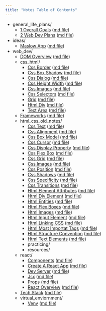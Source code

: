 ```yaml
---
title: "Notes Table of Contents"
---
```

- general_life_plans/
    - [1 Overall Goals](notes/general_life_plans/1_overallGoals.html) ([md file](notes/general_life_plans/1_overallGoals.md))
    - [2 Web Dev Plans](notes/general_life_plans/2_webDevPlans.html) ([md file](notes/general_life_plans/2_webDevPlans.md))
- ideas/
    - [Maslow App](notes/ideas/maslowApp.html) ([md file](notes/ideas/maslowApp.md))
- web_dev/
    - [DOM Overview](notes/web_dev/DOM_overview.html) ([md file](notes/web_dev/DOM_overview.md))
    - css_html/
        - [Css Border](notes/web_dev/css_html/css_border.html) ([md file](notes/web_dev/css_html/css_border.md))
        - [Css Box Shadow](notes/web_dev/css_html/css_box_shadow.html) ([md file](notes/web_dev/css_html/css_box_shadow.md))
        - [Css Dialog](notes/web_dev/css_html/css_dialog.html) ([md file](notes/web_dev/css_html/css_dialog.md))
        - [Css Height Width](notes/web_dev/css_html/css_height_width.html) ([md file](notes/web_dev/css_html/css_height_width.md))
        - [Css Images](notes/web_dev/css_html/css_images.html) ([md file](notes/web_dev/css_html/css_images.md))
        - [Css Selectors](notes/web_dev/css_html/css_selectors.html) ([md file](notes/web_dev/css_html/css_selectors.md))
        - [Grid](notes/web_dev/css_html/grid.html) ([md file](notes/web_dev/css_html/grid.md))
        - [Html Div](notes/web_dev/css_html/html_div.html) ([md file](notes/web_dev/css_html/html_div.md))
        - [Text Area](notes/web_dev/css_html/textArea.html) ([md file](notes/web_dev/css_html/textArea.md))
    - [Frameworks](notes/web_dev/frameworks.html) ([md file](notes/web_dev/frameworks.md))
    - html_css_old_notes/
        - [Css Text](notes/web_dev/html_css_old_notes/css_Text.html) ([md file](notes/web_dev/html_css_old_notes/css_Text.md))
        - [Css Alignment](notes/web_dev/html_css_old_notes/css_alignment.html) ([md file](notes/web_dev/html_css_old_notes/css_alignment.md))
        - [Css Box Model](notes/web_dev/html_css_old_notes/css_boxModel.html) ([md file](notes/web_dev/html_css_old_notes/css_boxModel.md))
        - [Css Cursor](notes/web_dev/html_css_old_notes/css_cursor.html) ([md file](notes/web_dev/html_css_old_notes/css_cursor.md))
        - [Css Display Property](notes/web_dev/html_css_old_notes/css_displayProperty.html) ([md file](notes/web_dev/html_css_old_notes/css_displayProperty.md))
        - [Css Flex Box](notes/web_dev/html_css_old_notes/css_flexBox.html) ([md file](notes/web_dev/html_css_old_notes/css_flexBox.md))
        - [Css Grid](notes/web_dev/html_css_old_notes/css_grid.html) ([md file](notes/web_dev/html_css_old_notes/css_grid.md))
        - [Css Images](notes/web_dev/html_css_old_notes/css_images.html) ([md file](notes/web_dev/html_css_old_notes/css_images.md))
        - [Css Position](notes/web_dev/html_css_old_notes/css_position.html) ([md file](notes/web_dev/html_css_old_notes/css_position.md))
        - [Css Shadows](notes/web_dev/html_css_old_notes/css_shadows.html) ([md file](notes/web_dev/html_css_old_notes/css_shadows.md))
        - [Css Specificity](notes/web_dev/html_css_old_notes/css_specificity.html) ([md file](notes/web_dev/html_css_old_notes/css_specificity.md))
        - [Css Transitions](notes/web_dev/html_css_old_notes/css_transitions.html) ([md file](notes/web_dev/html_css_old_notes/css_transitions.md))
        - [Html Element Attributes](notes/web_dev/html_css_old_notes/html_ElementAttributes.html) ([md file](notes/web_dev/html_css_old_notes/html_ElementAttributes.md))
        - [Html Div Element](notes/web_dev/html_css_old_notes/html_divElement.html) ([md file](notes/web_dev/html_css_old_notes/html_divElement.md))
        - [Html Entities](notes/web_dev/html_css_old_notes/html_entities.html) ([md file](notes/web_dev/html_css_old_notes/html_entities.md))
        - [Html Flex Boxes](notes/web_dev/html_css_old_notes/html_flexBoxes.html) ([md file](notes/web_dev/html_css_old_notes/html_flexBoxes.md))
        - [Html Images](notes/web_dev/html_css_old_notes/html_images.html) ([md file](notes/web_dev/html_css_old_notes/html_images.md))
        - [Html Input Element](notes/web_dev/html_css_old_notes/html_inputElement.html) ([md file](notes/web_dev/html_css_old_notes/html_inputElement.md))
        - [Html Linking CSS](notes/web_dev/html_css_old_notes/html_linkingCSS.html) ([md file](notes/web_dev/html_css_old_notes/html_linkingCSS.md))
        - [Html Most Importat Tags](notes/web_dev/html_css_old_notes/html_mostImportatTags.html) ([md file](notes/web_dev/html_css_old_notes/html_mostImportatTags.md))
        - [Html Structure Convention](notes/web_dev/html_css_old_notes/html_structureConvention.html) ([md file](notes/web_dev/html_css_old_notes/html_structureConvention.md))
        - [Html Text Elements](notes/web_dev/html_css_old_notes/html_textElements.html) ([md file](notes/web_dev/html_css_old_notes/html_textElements.md))
        - practicing/
        - resources/
    - react/
        - [Components](notes/web_dev/react/components.html) ([md file](notes/web_dev/react/components.md))
        - [Create A React App](notes/web_dev/react/create_a_react_app.html) ([md file](notes/web_dev/react/create_a_react_app.md))
        - [Dev Server](notes/web_dev/react/dev_server.html) ([md file](notes/web_dev/react/dev_server.md))
        - [Jsx](notes/web_dev/react/jsx.html) ([md file](notes/web_dev/react/jsx.md))
        - [Props](notes/web_dev/react/props.html) ([md file](notes/web_dev/react/props.md))
        - [React Overview](notes/web_dev/react/react_overview.html) ([md file](notes/web_dev/react/react_overview.md))
    - [Tech Stack](notes/web_dev/techStack.html) ([md file](notes/web_dev/techStack.md))
    - virtual_enviornment/
        - [Venv](notes/web_dev/virtual_enviornment/venv.html) ([md file](notes/web_dev/virtual_enviornment/venv.md))
